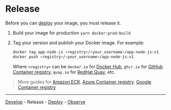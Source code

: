 # Release

Before you can [deploy](deployment.md) your image, you must release it.

1. Build your image for production `yarn docker:prod:build`

2. Tag your version and publish your Docker image. For example:

   ```sh
   docker tag app-node-js <registry>/<your_username>/app-node-js:v1
   docker push <registry>/<your_username>/app-node-js:v1
   ```

   Where `<registry>` can be `docker.io` for [Docker Hub](https://docs.docker.com/docker-hub/), `ghcr.io` for [GitHub Container registry](https://docs.github.com/en/packages/working-with-a-github-packages-registry/working-with-the-container-registry#pushing-container-images), `quay.io` for [RedHat Quay](https://docs.quay.io/solution/getting-started.html), etc.

> More guides for [Amazon ECR](https://docs.aws.amazon.com/AmazonECR/latest/userguide/docker-push-ecr-image.html), [Azure Container registry](https://docs.microsoft.com/en-us/azure/container-registry/container-registry-get-started-docker-cli?tabs=azure-cli), [Google Container registry](https://cloud.google.com/container-registry/docs/pushing-and-pulling)

---

[Develop](development.md) - Release - [Deploy](deployment.md) - [Observe](observability.md)
